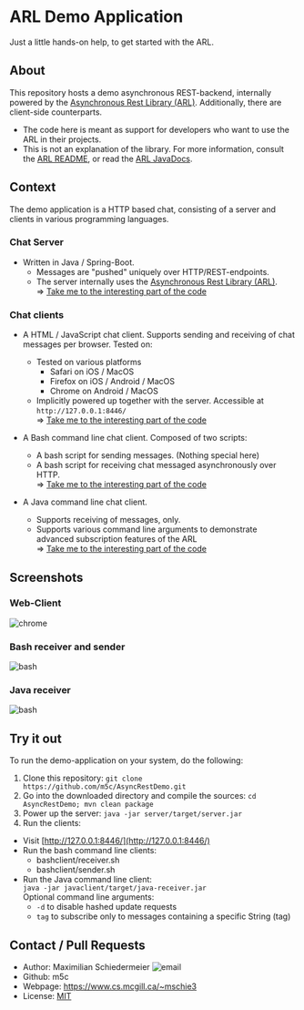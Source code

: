# ARL Demo Application

Just a little hands-on help, to get started with the ARL.

## About

This repository hosts a demo asynchronous REST-backend, internally powered by the [Asynchronous Rest Library (ARL)](https://github.com/m5c/AsyncRestLib). Additionally, there are client-side counterparts.
 * The code here is meant as support for developers who want to use the ARL in their projects.
 * This is not an explanation of the library. For more information, consult the [ARL README](https://github.com/m5c/AsyncRestLib), or read the [ARL JavaDocs](https://m5c.github.io/AsyncRestLib/eu/kartoffelquadrat/asyncrestlib/package-summary.html).

## Context

The demo application is a HTTP based chat, consisting of a server and clients in various programming languages.  

### Chat Server

 * Written in Java / Spring-Boot.
   * Messages are "pushed" uniquely over HTTP/REST-endpoints.
   * The server internally uses the [Asynchronous Rest Library (ARL)](https://github.com/m5c/AsyncRestLib).  
   => [Take me to the interesting part of the code](server/src/main/java/eu/kartoffelquadrat/asyncrestdemo/StateController.java)

### Chat clients

 * A HTML / JavaScript chat client. Supports sending and receiving of chat messages per browser. Tested on:
   * Tested on various platforms
     * Safari on iOS / MacOS
     * Firefox on iOS / Android / MacOS
     * Chrome on Android / MacOS  
   * Implicitly powered up together with the server. Accessible at ```http://127.0.0.1:8446/```  
   => [Take me to the interesting part of the code](server/src/main/resources/static/savefetch.js)
        
 * A Bash command line chat client. Composed of two scripts:
   * A bash script for sending messages. (Nothing special here)
   * A bash script for receiving chat messaged asynchronously over HTTP.  
   => [Take me to the interesting part of the code](bashclient/receiver.sh)
   
 * A Java command line chat client.
   * Supports receiving of messages, only.
   * Supports various command line arguments to demonstrate advanced subscription features of the ARL  
   => [Take me to the interesting part of the code](javaclient/src/main/java/eu/kartoffelquadrat/asyncrestdemo/client/LongPollLoop.java)
    
 
## Screenshots
 
### Web-Client
 
![chrome](screenshots/server.png)
 
 
### Bash receiver and sender
 
![bash](screenshots/bash.png)
 
 
### Java receiver
 
![bash](screenshots/java.png)
 
 
## Try it out
 
To run the demo-application on your system, do the following:
 
 1. Clone this repository: ```git clone https://github.com/m5c/AsyncRestDemo.git```
 2. Go into the downloaded directory and compile the sources: ```cd AsyncRestDemo; mvn clean package```
 3. Power up the server: ```java -jar server/target/server.jar```
 4. Run the clients:
   * Visit [http://127.0.0.1:8446/](http://127.0.0.1:8446/)
   * Run the bash command line clients:
     * bashclient/receiver.sh
     * bashclient/sender.sh
   * Run the Java command line client:  
     ```java -jar javaclient/target/java-receiver.jar```  
     Optional command line arguments:
     * ```-d``` to disable hashed update requests
     * ```tag``` to subscribe only to messages containing a specific String (tag)
 
 
## Contact / Pull Requests
 
 * Author: Maximilian Schiedermeier ![email](email.png)
 * Github: m5c
 * Webpage: https://www.cs.mcgill.ca/~mschie3
 * License: [MIT](https://opensource.org/licenses/MIT)
